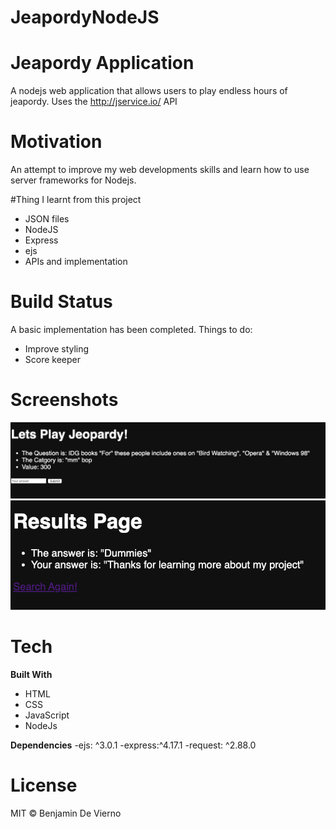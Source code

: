 # JeapordyNodeJS
# Jeapordy Application
A nodejs web application that allows users to play endless hours of jeapordy. Uses the http://jservice.io/ API

# Motivation
An attempt to improve my web developments skills and learn how to use server frameworks for Nodejs.

#Thing I learnt from this project
- JSON files
- NodeJS
- Express
- ejs
- APIs and implementation

# Build Status
A basic implementation has been completed. 
Things to do:
- Improve styling
- Score keeper

# Screenshots
![screenshot](images/screenshotQn.png)
![screenshot](images/screenshotResults.png)

# Tech
**Built With**
- HTML
- CSS
- JavaScript
- NodeJs

**Dependencies**
-ejs: ^3.0.1
-express:^4.17.1
-request: ^2.88.0


# License
MIT © Benjamin De Vierno
